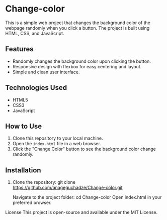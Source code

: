 # Change-color

This is a simple web project that changes the background color of the webpage randomly when you click a button. The project is built using HTML, CSS, and JavaScript.

## Features

- Randomly changes the background color upon clicking the button.
- Responsive design with flexbox for easy centering and layout.
- Simple and clean user interface.

## Technologies Used

- HTML5
- CSS3
- JavaScript

## How to Use

1. Clone this repository to your local machine.
2. Open the `index.html` file in a web browser.
3. Click the "Change Color" button to see the background color change randomly.

## Installation

1. Clone the repository:
   git clone https://github.com/anageguchadze/Change-color.git

    Navigate to the project folder:
    cd Change-color
    Open index.html in your preferred browser.

License
This project is open-source and available under the MIT License.

